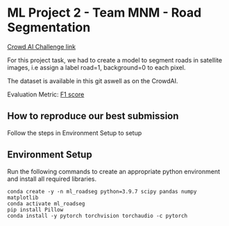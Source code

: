 
# ML Project 2 - Team MNM - Road Segmentation

[Crowd AI Challenge link](https://www.aicrowd.com/challenges/epfl-ml-road-segmentation)

For this project task, we had to create a model to segment roads in satellite images, i.e assign a label road=1, background=0 to each pixel.

The dataset is available in this git aswell as on the CrowdAI.

Evaluation Metric: [F1 score](https://en.wikipedia.org/wiki/F-score)

## How to reproduce our best submission

Follow the steps in Environment Setup to setup

## Environment Setup

Run the following commands to create an appropriate python environment and install all required libraries.

```shell
conda create -y -n ml_roadseg python=3.9.7 scipy pandas numpy matplotlib
conda activate ml_roadseg
pip install Pillow
conda install -y pytorch torchvision torchaudio -c pytorch
```
